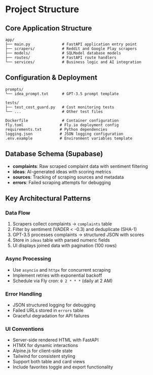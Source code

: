 # Project Structure

## Core Application Structure
```
app/
├── main.py              # FastAPI application entry point
├── scrapers/            # Reddit and Google Play scrapers
├── models/              # SQLModel database models
├── routes/              # FastAPI route handlers
└── services/            # Business logic and AI integration
```

## Configuration & Deployment
```
prompts/
└── idea_prompt.txt      # GPT-3.5 prompt template

tests/
├── test_cost_guard.py   # Cost monitoring tests
└── ...                  # Other test files

Dockerfile               # Container configuration
fly.toml                # Fly.io deployment config
requirements.txt        # Python dependencies
logging.json            # JSON logging configuration
.env.example            # Environment variables template
```

## Database Schema (Supabase)
- **complaints**: Raw scraped complaint data with sentiment filtering
- **ideas**: AI-generated ideas with scoring metrics
- **sources**: Tracking of scraping sources and metadata
- **errors**: Failed scraping attempts for debugging

## Key Architectural Patterns

### Data Flow
1. Scrapers collect complaints → `complaints` table
2. Filter by sentiment (VADER < -0.3) and deduplicate (SHA-1)
3. GPT-3.5 processes complaints → structured JSON with scores
4. Store in `ideas` table with parsed numeric fields
5. UI displays joined data with pagination (100 rows)

### Async Processing
- Use `asyncio` and `httpx` for concurrent scraping
- Implement retries with exponential backoff
- Schedule via Fly cron: `0 2 * * *` (daily at 2 AM)

### Error Handling
- JSON structured logging for debugging
- Failed URLs stored in `errors` table
- Graceful degradation for API failures

### UI Conventions
- Server-side rendered HTML with FastAPI
- HTMX for dynamic interactions
- Alpine.js for client-side state
- Tailwind for consistent styling
- Support both table and card views
- Include favorites toggle and export functionality